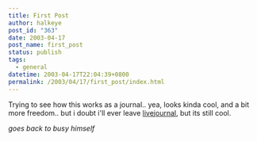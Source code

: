 ```yaml
---
title: First Post
author: halkeye
post_id: "363"
date: 2003-04-17
post_name: first_post
status: publish
tags:
  - general
datetime: 2003-04-17T22:04:39+0800
permalink: /2003/04/17/first_post/index.html
---
```


Trying to see how this works as a journal..
yea, looks kinda cool, and a bit more freedom.. but i doubt i'll ever leave [livejournal](https://web.archive.org/web/20030421065122/http://www.livejournal.com:80/), but its still cool.

*goes back to busy himself*
